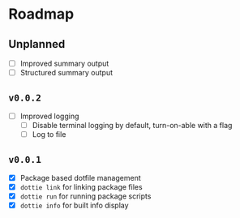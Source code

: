 # Roadmap

## Unplanned

- [ ] Improved summary output
- [ ] Structured summary output

## `v0.0.2`

- [ ] Improved logging
  - [ ] Disable terminal logging by default, turn-on-able with a flag
  - [ ] Log to file

## `v0.0.1`

- [x] Package based dotfile management
- [x] `dottie link` for linking package files
- [x] `dottie run` for running package scripts
- [x] `dottie info` for built info display
